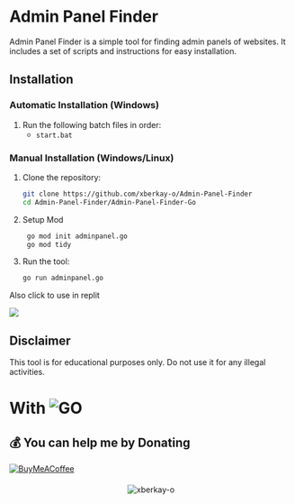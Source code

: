 # Admin Panel Finder

Admin Panel Finder is a simple tool for finding admin panels of websites. It includes a set of scripts and instructions for easy installation.

## Installation

### Automatic Installation (Windows)

1. Run the following batch files in order:
    - `start.bat`

### Manual Installation (Windows/Linux)
 
1. Clone the repository:
    ```bash
    git clone https://github.com/xberkay-o/Admin-Panel-Finder
    cd Admin-Panel-Finder/Admin-Panel-Finder-Go
    ```

2. Setup Mod
   ```bash
    go mod init adminpanel.go
    go mod tidy
    ```

3. Run the tool:
    ```bash
    go run adminpanel.go
    ```

Also click to use in replit
<p align="left"><a href="https://replit.com/"><img src="https://skillicons.dev/icons?i=replit"></a></p>


## Disclaimer

This tool is for educational purposes only. Do not use it for any illegal activities.


# With ![GO](https://img.shields.io/badge/go-3670A0?style=for-the-badge&logo=go&logoColor=ffdd54)

  ## 💰 You can help me by Donating
  [![BuyMeACoffee](https://img.shields.io/badge/Buy%20Me%20a%20Coffee-ffdd00?style=for-the-badge&logo=buy-me-a-coffee&logoColor=black)](https://www.buymeacoffee.com/xberkay-o) 
####
<p align="center"> <img src="https://komarev.com/ghpvc/?username=xberkay-o&label=Profile%20views&color=0e75b6&style=flat" alt="xberkay-o" /> </p>
